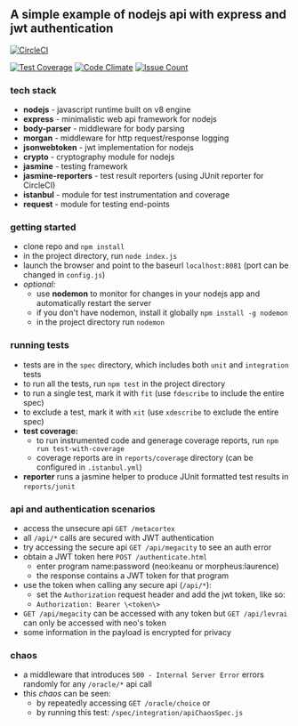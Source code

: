 ## A simple example of nodejs api with express and jwt authentication

[![CircleCI](https://circleci.com/gh/pinbar/nodejs-express-jwt.svg?style=svg)](https://circleci.com/gh/pinbar/nodejs-express-jwt) 

[![Test Coverage](https://codeclimate.com/github/pinbar/nodejs-express-jwt/badges/coverage.svg)](https://codeclimate.com/github/pinbar/nodejs-express-jwt/coverage)  [![Code Climate](https://codeclimate.com/github/pinbar/nodejs-express-jwt/badges/gpa.svg)](https://codeclimate.com/github/pinbar/nodejs-express-jwt)  [![Issue Count](https://codeclimate.com/github/pinbar/nodejs-express-jwt/badges/issue_count.svg)](https://codeclimate.com/github/pinbar/nodejs-express-jwt)

### tech stack
* **nodejs** - javascript runtime built on v8 engine
* **express** - minimalistic web api framework for nodejs
* **body-parser** - middleware for body parsing
* **morgan** - middleware for http request/response logging
* **jsonwebtoken** - jwt implementation for nodejs
* **crypto** - cryptography module for nodejs
* **jasmine** - testing framework
* **jasmine-reporters** - test result reporters (using JUnit reporter for CircleCI)
* **istanbul** - module for test instrumentation and coverage
* **request** - module for testing end-points

### getting started
* clone repo and `npm install`
* in the project directory, run `node index.js`
* launch the browser and point to the baseurl `localhost:8081` (port can be changed in `config.js`)
* *optional:*
    * use **nodemon** to monitor for changes in your nodejs app and automatically restart the server
    * if you don't have nodemon, install it globally `npm install -g nodemon`
    * in the project directory run `nodemon`

### running tests
* tests are in the `spec` directory, which includes both `unit` and `integration` tests
* to run all the tests, run `npm test` in the project directory
* to run a single test, mark it with `fit` (use `fdescribe` to include the entire spec)
* to exclude a test, mark it with `xit` (use `xdescribe` to exclude the entire spec)
* **test coverage:** 
    * to run instrumented code and generage coverage reports, run `npm run test-with-coverage`
    * coverage reports are in `reports/coverage` directory (can be configured in `.istanbul.yml`)
* **reporter** runs a jasmine helper to produce JUnit formatted test results in `reports/junit`

### api and authentication scenarios
* access the unsecure api `GET /metacortex`
* all `/api/*` calls are secured with JWT authentication
* try accessing the secure api `GET /api/megacity` to see an auth error
* obtain a JWT token here `POST /authenticate.html`
    * enter program name:password (neo:keanu or morpheus:laurence)
    * the response contains a JWT token for that program
* use the token when calling any secure api (`/api/*`):
    * set the `Authorization` request header and add the jwt token, like so:
    * `Authorization: Bearer \<token\>`
* `GET /api/megacity` can be accessed with any token but `GET /api/levrai` can only be accessed with neo's token
* some information in the payload is encrypted for privacy

### chaos
* a middleware that introduces `500 - Internal Server Error` errors randomly for any `/oracle/*` api call
* this _chaos_ can be seen:
    * by repeatedly accessing `GET /oracle/choice` or 
    * by running this test: `/spec/integration/apiChaosSpec.js`
